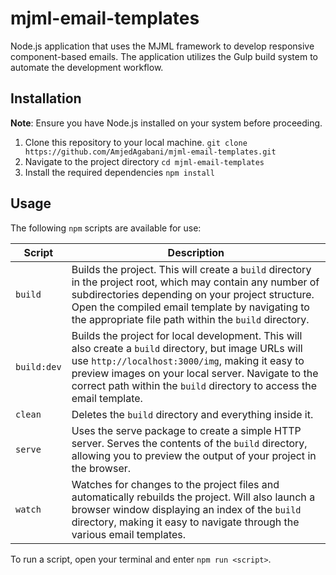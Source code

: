 # mjml-email-templates

Node.js application that uses the MJML framework to develop responsive component-based emails. The application utilizes the Gulp build system to automate the development workflow.

## Installation

**Note**: Ensure you have Node.js installed on your system before proceeding.

1. Clone this repository to your local machine.
   `git clone https://github.com/AmjedAgabani/mjml-email-templates.git`
2. Navigate to the project directory
   `cd mjml-email-templates`
3. Install the required dependencies
   `npm install`

## Usage

The following `npm` scripts are available for use:

| Script      | Description                                                                                                                                                                                                                                                                              |
| ----------- | ---------------------------------------------------------------------------------------------------------------------------------------------------------------------------------------------------------------------------------------------------------------------------------------- |
| `build`     | Builds the project. This will create a `build` directory in the project root, which may contain any number of subdirectories depending on your project structure. Open the compiled email template by navigating to the appropriate file path within the `build` directory.              |
| `build:dev` | Builds the project for local development. This will also create a `build` directory, but image URLs will use `http://localhost:3000/img`, making it easy to preview images on your local server. Navigate to the correct path within the `build` directory to access the email template. |
| `clean`     | Deletes the `build` directory and everything inside it.                                                                                                                                                                                                                                  |
| `serve`     | Uses the serve package to create a simple HTTP server. Serves the contents of the `build` directory, allowing you to preview the output of your project in the browser.                                                                                                                  |
| `watch`     | Watches for changes to the project files and automatically rebuilds the project. Will also launch a browser window displaying an index of the `build` directory, making it easy to navigate through the various email templates.                                                         |



To run a script, open your terminal and enter `npm run <script>`.
